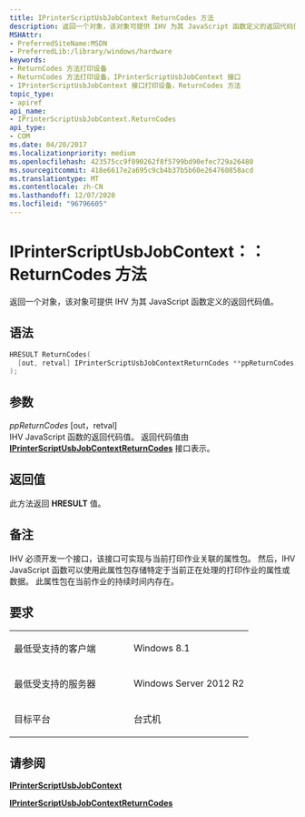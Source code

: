 ```yaml
---
title: IPrinterScriptUsbJobContext ReturnCodes 方法
description: 返回一个对象，该对象可提供 IHV 为其 JavaScript 函数定义的返回代码值。
MSHAttr:
- PreferredSiteName:MSDN
- PreferredLib:/library/windows/hardware
keywords:
- ReturnCodes 方法打印设备
- ReturnCodes 方法打印设备，IPrinterScriptUsbJobContext 接口
- IPrinterScriptUsbJobContext 接口打印设备，ReturnCodes 方法
topic_type:
- apiref
api_name:
- IPrinterScriptUsbJobContext.ReturnCodes
api_type:
- COM
ms.date: 04/20/2017
ms.localizationpriority: medium
ms.openlocfilehash: 423575cc9f890262f8f5799bd90efec729a26480
ms.sourcegitcommit: 418e6617e2a695c9cb4b37b5b60e264760858acd
ms.translationtype: MT
ms.contentlocale: zh-CN
ms.lasthandoff: 12/07/2020
ms.locfileid: "96796605"
---
```

# <a name="iprinterscriptusbjobcontextreturncodes-method"></a>IPrinterScriptUsbJobContext：： ReturnCodes 方法

返回一个对象，该对象可提供 IHV 为其 JavaScript 函数定义的返回代码值。

<a name="syntax"></a>语法
------

```cpp
HRESULT ReturnCodes(
  [out, retval] IPrinterScriptUsbJobContextReturnCodes **ppReturnCodes
);
```

<a name="parameters"></a>参数
----------

*ppReturnCodes* \[out，retval\]  
IHV JavaScript 函数的返回代码值。 返回代码值由 [**IPrinterScriptUsbJobContextReturnCodes**](iprinterscriptusbjobcontextreturncodes.md) 接口表示。

<a name="return-value"></a>返回值
------------

此方法返回 **HRESULT** 值。

<a name="remarks"></a>备注
-------

IHV 必须开发一个接口，该接口可实现与当前打印作业关联的属性包。 然后，IHV JavaScript 函数可以使用此属性包存储特定于当前正在处理的打印作业的属性或数据。 此属性包在当前作业的持续时间内存在。

<a name="requirements"></a>要求
------------

<table>
<colgroup>
<col width="50%" />
<col width="50%" />
</colgroup>
<tbody>
<tr class="odd">
<td><p>最低受支持的客户端</p></td>
<td><p>Windows 8.1</p></td>
</tr>
<tr class="even">
<td><p>最低受支持的服务器</p></td>
<td><p>Windows Server 2012 R2</p></td>
</tr>
<tr class="odd">
<td><p>目标平台</p></td>
<td>台式机</td>
</tr>
</tbody>
</table>

## <a name="see-also"></a>请参阅

[**IPrinterScriptUsbJobContext**](iprinterscriptusbjobcontext.md)

[**IPrinterScriptUsbJobContextReturnCodes**](iprinterscriptusbjobcontextreturncodes.md)

